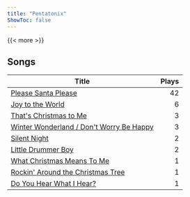 ```yaml
---
title: "Pentatonix"
ShowToc: false
---
```


{{< more >}}

## Songs
Title | Plays 
----- | -----: 
[Please Santa Please](/songs/please-santa-please) | 42
[Joy to the World](/songs/joy-to-the-world) | 6
[That's Christmas to Me](/songs/thats-christmas-to-me) | 3
[Winter Wonderland / Don't Worry Be Happy](/songs/winter-wonderland-dont-worry-be-happy) | 3
[Silent Night](/songs/silent-night) | 2
[Little Drummer Boy](/songs/little-drummer-boy) | 2
[What Christmas Means To Me](/songs/what-christmas-means-to-me) | 1
[Rockin' Around the Christmas Tree](/songs/rockin-around-the-christmas-tree) | 1
[Do You Hear What I Hear?](/songs/do-you-hear-what-i-hear) | 1

